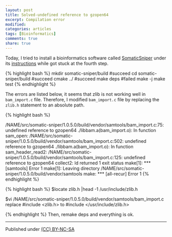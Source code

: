```yaml
---
layout: post
title: Solved-undefined reference to gzopen64
excerpt: Compilation error
modified:
categories: articles
tags: [Bioinformatics]
comments: true
share: true
---
```


Today, I tried to install a bioinformatics software called [SomaticSniper](https://github.com/genome/somatic-sniper) under its [instructions](https://github.com/genome/somatic-sniper/blob/master/gmt/install.md) while got stuck at the fourth step.

{% highlight bash %}
mkdir somatic-sniper/build  #succeed
cd somatic-sniper/build #succeed
cmake ../ #succeed
make deps #failed
make -j 
make test 
{% endhighlight %}

The errors are listed below, it seems that zlib is not working well in `bam_import.c` file. Therefore, I modified `bam_import.c` file by replacing the `zlib.h` statement to an absolute path.

{% highlight bash %}

/NAME/src/somatic-sniper/1.0.5.0/build/vendor/samtools/bam_import.c:75: undefined reference to gzopen64
./libbam.a(bam_import.o): In function sam_open:
/NAME/src/somatic-sniper/1.0.5.0/build/vendor/samtools/bam_import.c:502: undefined reference to gzopen64
./libbam.a(bam_import.o): In function sam_header_read2:
/NAME/src/somatic-sniper/1.0.5.0/build/vendor/samtools/bam_import.c:125: undefined reference to gzopen64
collect2: ld returned 1 exit status
make[1]: *** [samtools] Error 1
make[1]: Leaving directory /NAME/src/somatic-sniper/1.0.5.0/build/vendor/samtools
make: *** [all-recur] Error 1
{% endhighlight %}



{% highlight bash %}
$locate zlib.h |head -1 
/usr/include/zlib.h

$vi /NAME/src/somatic-sniper/1.0.5.0/build/vendor/samtools/bam_import.c
replace #include <zlib.h> 
to      #include </usr/include/zlib.h>

{% endhighlight %}
Then, remake deps and everything is ok.


---
Published under <a rel="license" href="http://creativecommons.org/licenses/by-nc-sa/3.0/">(CC) BY-NC-SA </a>
